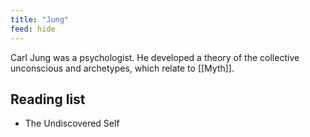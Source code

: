 ```yaml
---
title: "Jung"
feed: hide
---
```


Carl Jung was a psychologist. He developed a theory of the collective unconscious and archetypes, which relate to [[Myth]]. 

## Reading list

* The Undiscovered Self 
